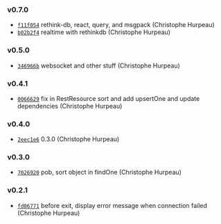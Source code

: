 ### v0.7.0

- [`f11f054`](https://github.com/liwijs/liwi/commit/f11f0540e1ddde92ef0a1e13b16ad85054b274d6) rethink-db, react, query, and msgpack (Christophe Hurpeau)
- [`b02b2f4`](https://github.com/liwijs/liwi/commit/b02b2f4935d35e5baed9608e1ff9c47789f4b6b4) realtime with rethinkdb (Christophe Hurpeau)

### v0.5.0

- [`346966b`](https://github.com/liwijs/liwi/commit/346966ba8b5ea3cf221bc62ea70ac703efff0f97) websocket and other stuff (Christophe Hurpeau)

### v0.4.1

- [`0066629`](https://github.com/liwijs/liwi/commit/0066629fbcb34db4028a94937589d65b5108dd53) fix in RestResource sort and add upsertOne and update dependencies (Christophe Hurpeau)

### v0.4.0

- [`2eec1e6`](https://github.com/liwijs/liwi/commit/2eec1e696f65e8879d29110566692c7340ad732e) 0.3.0 (Christophe Hurpeau)

### v0.3.0

- [`7026920`](https://github.com/liwijs/liwi/commit/70269202d1c6c0a1b8e4d01c5c82866975626e97) pob, sort object in findOne (Christophe Hurpeau)

### v0.2.1

- [`fd06771`](https://github.com/liwijs/liwi/commit/fd0677146303bede142729fe761f77a8f7399a56) before exit, display error message when connection failed (Christophe Hurpeau)
